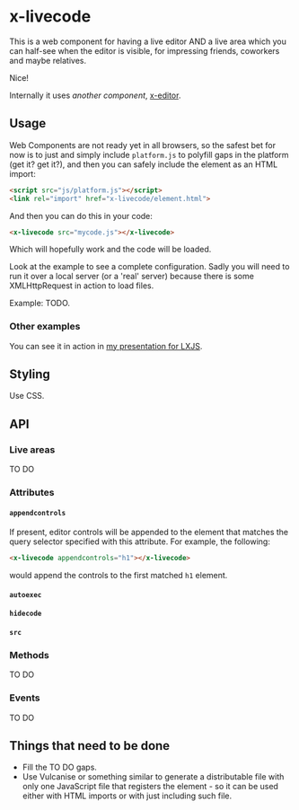 # x-livecode

This is a web component for having a live editor AND a live area which you can half-see when the editor is visible, for impressing friends, coworkers and maybe relatives.

Nice!

Internally it uses *another component*, [x-editor](https://github.com/sole/x-editor).

## Usage

Web Components are not ready yet in all browsers, so the safest bet for now is to just and simply include `platform.js` to polyfill gaps in the platform (get it? get it?), and then you can safely include the element as an HTML import:

````html
<script src="js/platform.js"></script>
<link rel="import" href="x-livecode/element.html">
````

And then you can do this in your code:

````html
<x-livecode src="mycode.js"></x-livecode>
````

Which will hopefully work and the code will be loaded.

Look at the example to see a complete configuration. Sadly you will need to run it over a local server (or a 'real' server) because there is some XMLHttpRequest in action to load files.

Example: TODO.

### Other examples

You can see it in action in [my presentation for LXJS](https://github.com/sole/lxjs2014).

## Styling

Use CSS.

## API

### Live areas

TO DO

### Attributes

#### `appendcontrols`

If present, editor controls will be appended to the element that matches the query selector specified with this attribute. For example, the following:

````html
<x-livecode appendcontrols="h1"></x-livecode>
````

would append the controls to the first matched `h1` element.

#### `autoexec`

#### `hidecode`

#### `src`


### Methods

TO DO

### Events

TO DO

## Things that need to be done

* Fill the TO DO gaps.
* Use Vulcanise or something similar to generate a distributable file with only one JavaScript file that registers the element - so it can be used either with HTML imports or with just including such file.



